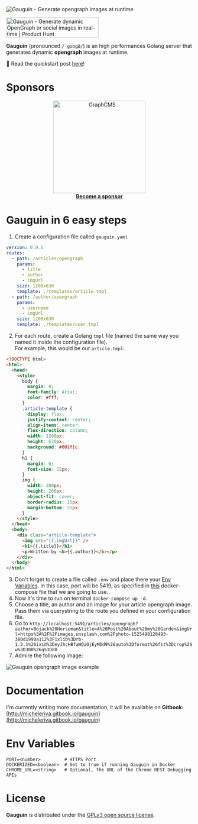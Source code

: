 <img src="/assets/cover.png" alt="Gauguin - Generate opengraph images at runtime" />

<a href="https://www.producthunt.com/posts/gauguin?utm_source=badge-featured&utm_medium=badge&utm_souce=badge-gauguin" target="_blank"><img src="https://api.producthunt.com/widgets/embed-image/v1/featured.svg?post_id=276795&theme=dark" alt="Gauguin - Generate dynamic OpenGraph or social images in real-time | Product Hunt" style="width: 250px; height: 54px;" width="250" height="54"  align="center"/></a>

**Gauguin** (pronounced `/ˈɡoʊɡæ̃/`) is an high performances Golang server that generates dynamic **opengraph** images at runtime.

🎉 Read the quickstart post [here](https://levelup.gitconnected.com/generate-dynamic-opengraph-images-using-gauguin-b53c5dc8ec2f)!

# Sponsors

<div align="center">
  <a href="https://graphcms.com?utm_source=https://github.com/micheleriva/krabs">
    <img src="/assets/sponsor-graphcms.svg" alt="GraphCMS" target="_blank" width="250px" />
  </a>

  <br />
  <a align="center" href="https://github.com/sponsors/micheleriva" target="_blank">
    <b>Become a sponsor</b>
  </a>
</div>

# Gauguin in 6 easy steps

1) Create a configuration file called `gauguin.yaml`

```yml
version: 0.0.1
routes:
  - path: /articles/opengraph
    params:
      - title
      - author
      - imgUrl
    size: 1200x630
    template: ./templates/article.tmpl
  - path: /author/opengraph
    params:
      - username
      - imgUrl
    size: 1200x630
    template: ./templates/user.tmpl
```

2) For each route, create a Golang `tmpl` file (named the same way you named it inside the configuration file).\
For example, this would be our `article.tmpl`:

```html
<!DOCTYPE html>
<html>
  <head>
    <style>
      body {
        margin: 0;
        font-family: Arial;
        color: #fff;
      }
      .article-template {
        display: flex;
        justify-content: center;
        align-items: center;
        flex-direction: column;
        width: 1200px;
        height: 630px;
        background: #001f1c;
      }
      h1 {
        margin: 0;
        font-size: 32px;
      }
      img {
        width: 200px;
        height: 200px;
        object-fit: cover;
        border-radius: 15px;
        margin-bottom: 25px;
      }
    </style>
  </head>
  <body>
    <div class="article-template">
      <img src="{{.imgUrl}}" />
      <h1>{{.title}}</h1>
      <p>Written by <b>{{.author}}</b></p>
    </div>
  </body>
</html>
```
3) Don't forget to create a file called `.env` and place there your [Env Variables](#Env-Variables). In this case, port will be 5419, as specified in [this](/docker-compose.yaml) docker-compose file that we are going to use.
4) Now it's time to run on terminal `docker-compose up -d`.
5) Choose a title, an author and an image for your article opengraph image. Pass them via querystring to the route you defined in your configuration file.
6) Go to `http://localhost:5491/articles/opengraph?author=Bojack%20Horseman&title=A%20Post%20About%20my%20Garden&imgUrl=https%3A%2F%2Fimages.unsplash.com%2Fphoto-1525498128493-380d1990a112%3Fixlib%3Drb-1.2.1%26ixid%3DeyJhcHBfaWQiOjEyMDd9%26auto%3Dformat%26fit%3Dcrop%26w%3D300%26q%3D80`
7) Admire the following image:

<img src="/assets/example.jpeg" alt="Gauguin opengraph image example" />

# Documentation

I'm currently writing more documentation, it will be available on **Gitbook**: [http://micheleriva.gitbook.io/gauguin](http://micheleriva.gitbook.io/gauguin)

# Env Variables
```env
PORT=<number>         # HTTPS Port
DOCKERIZED=<boolean>  # Set to true if running Gauguin in Docker
CHROME_URL=<string>   # Optional, the URL of the Chrome REST Debugging APIs 
```

# License
**Gauguin** is distributed under the [GPLv3 open source license](/LICENSE.md).
